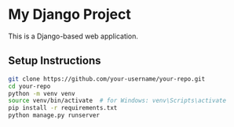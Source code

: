 # My Django Project

This is a Django-based web application.

## Setup Instructions

```bash
git clone https://github.com/your-username/your-repo.git
cd your-repo
python -m venv venv
source venv/bin/activate  # for Windows: venv\Scripts\activate
pip install -r requirements.txt
python manage.py runserver
